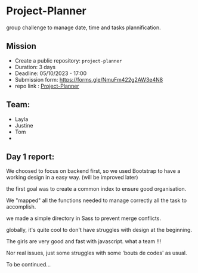 # Project-Planner

group challenge to manage date, time and tasks plannification.

## Mission

- Create a public repository: `project-planner`
- Duration: 3 days
- Deadline: 05/10/2023 - 17:00
- Submission form: https://forms.gle/NmuFm422g2AW3e4N8
- repo link : [Project-Planner](https://github.com/tomboszko/Project-Planner.git)

## Team: 

- Layla
- Justine
- Tom
- 
## Day 1 report:

We choosed to focus on backend first, so we used Bootstrap to have a working design in a easy way. (will be improved later)

the first goal was to create a common index to ensure good organisation.

We "mapped" all the functions needed to manage correctly all the task to accomplish.

we made a simple directory in Sass to prevent merge conflicts.

globally, it's quite cool to don't have struggles with design at the beginning.

The girls are very good and fast with javascript. what a team !!!

Nor real issues, just some struggles with some 'bouts de codes' as usual.

To be continued...


